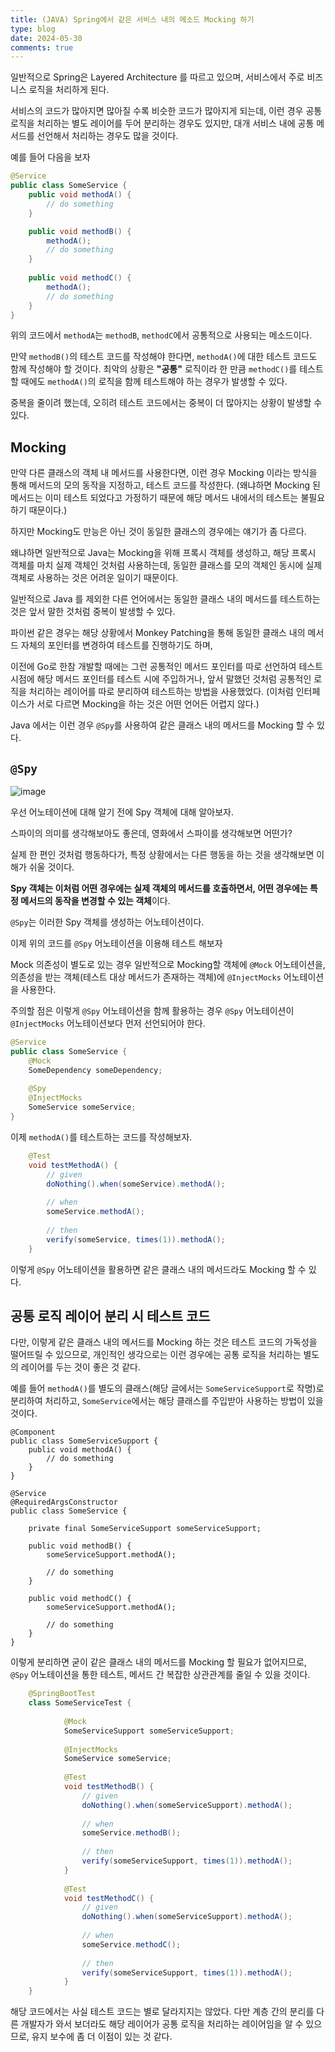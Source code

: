 ```yaml
---
title: (JAVA) Spring에서 같은 서비스 내의 메소드 Mocking 하기
type: blog
date: 2024-05-30
comments: true
---
```


일반적으로 Spring은 Layered Architecture 를 따르고 있으며, 서비스에서 주로 비즈니스 로직을 처리하게 된다. 

서비스의 코드가 많아지면 많아질 수록 비슷한 코드가 많아지게 되는데, 이런 경우 공통 로직을 처리하는 별도 레이어를 두어 분리하는 경우도 있지만, 대개 서비스 내에 공통 메서드를 선언해서 처리하는 경우도 많을 것이다.

예를 들어 다음을 보자
```java
@Service
public class SomeService {
    public void methodA() {
        // do something
    }

    public void methodB() {
        methodA();
        // do something
    }
    
    public void methodC() {
        methodA();
        // do something
    }
}
```

위의 코드에서 `methodA`는 `methodB`, `methodC`에서 공통적으로 사용되는 메소드이다. 

만약 `methodB()`의 테스트 코드를 작성해야 한다면, `methodA()`에 대한 테스트 코드도 함께 작성해야 할 것이다. 최악의 상황은 **"공통"** 로직이라 한 만큼 `methodC()`를 테스트 할 때에도 `methodA()`의 로직을 함께 테스트해야 하는 경우가 발생할 수 있다.

중복을 줄이려 했는데, 오히려 테스트 코드에서는 중복이 더 많아지는 상황이 발생할 수 있다.

## Mocking

만약 다른 클래스의 객체 내 메서드를 사용한다면, 이런 경우 Mocking 이라는 방식을 통해 메서드의 모의 동작을 지정하고, 테스트 코드를 작성한다. (왜냐하면 Mocking 된 메서드는 이미 테스트 되었다고 가정하기 때문에 해당 메서드 내에서의 테스트는 불필요하기 때문이다.)

하지만 Mocking도 만능은 아닌 것이 동일한 클래스의 경우에는 얘기가 좀 다르다.

왜냐하면 일반적으로 Java는 Mocking을 위해 프록시 객체를 생성하고, 해당 프록시 객체를 마치 실제 객체인 것처럼 사용하는데, 동일한 클래스를 모의 객체인 동시에 실제 객체로 사용하는 것은 어려운 일이기 때문이다.

일반적으로 Java 를 제외한 다른 언어에서는 동일한 클래스 내의 메서드를 테스트하는 것은 앞서 말한 것처럼 중복이 발생할 수 있다. 

파이썬 같은 경우는 해당 상황에서 Monkey Patching을 통해 동일한 클래스 내의 메서드 자체의 포인터를 변경하여 테스트를 진행하기도 하며,

이전에 Go로 한참 개발할 때에는 그런 공통적인 메서드 포인터를 따로 선언하여 테스트 시점에 해당 메서드 포인터를 테스트 시에 주입하거나, 앞서 말했던 것처럼 공통적인 로직을 처리하는 레이어를 따로 분리하여 테스트하는 방법을 사용했었다. (이처럼 인터페이스가 서로 다르면 Mocking을 하는 것은 어떤 언어든 어렵지 않다.) 

Java 에서는 이런 경우 `@Spy`를 사용하여 같은 클래스 내의 메서드를 Mocking 할 수 있다.

## `@Spy`
![image](/images/spring/same-class-method-test-1717083827711.png)

우선 어노테이션에 대해 알기 전에 Spy 객체에 대해 알아보자.

스파이의 의미를 생각해보아도 좋은데, 영화에서 스파이를 생각해보면 어떤가?

실제 한 편인 것처럼 행동하다가, 특정 상황에서는 다른 행동을 하는 것을 생각해보면 이해가 쉬울 것이다.

**Spy 객체는 이처럼 어떤 경우에는 실제 객체의 메서드를 호출하면서, 어떤 경우에는 특정 메서드의 동작을 변경할 수 있는 객체**이다.

`@Spy`는 이러한 Spy 객체를 생성하는 어노테이션이다.

이제 위의 코드를 `@Spy` 어노테이션을 이용해 테스트 해보자

Mock 의존성이 별도로 있는 경우 일반적으로 Mocking할 객체에 `@Mock` 어노테이션을, 의존성을 받는 객체(테스트 대상 메서드가 존재하는 객체)에 `@InjectMocks` 어노테이션을 사용한다.

주의할 점은 이렇게 `@Spy` 어노테이션을 함께 활용하는 경우 `@Spy` 어노테이션이 `@InjectMocks` 어노테이션보다 먼저 선언되어야 한다.

```java
@Service
public class SomeService {
    @Mock
    SomeDependency someDependency;
    
    @Spy
    @InjectMocks
    SomeService someService;
}
```

이제 `methodA()`를 테스트하는 코드를 작성해보자.
```java
    @Test
    void testMethodA() {
        // given
        doNothing().when(someService).methodA();
        
        // when
        someService.methodA();
        
        // then
        verify(someService, times(1)).methodA();
    }
```

이렇게 `@Spy` 어노테이션을 활용하면 같은 클래스 내의 메서드라도 Mocking 할 수 있다.


## 공통 로직 레이어 분리 시 테스트 코드

다만, 이렇게 같은 클래스 내의 메서드를 Mocking 하는 것은 테스트 코드의 가독성을 떨어뜨릴 수 있으므로, 개인적인 생각으로는 이런 경우에는 공통 로직을 처리하는 별도의 레이어를 두는 것이 좋은 것 같다.

예를 들어 `methodA()`를 별도의 클래스(해당 글에서는 `SomeServiceSupport`로 작명)로 분리하여 처리하고, `SomeService`에서는 해당 클래스를 주입받아 사용하는 방법이 있을 것이다.

```java{filename=SomeServiceSupport.java}
@Component
public class SomeServiceSupport {
    public void methodA() {
        // do something
    }
}
```

```java{filename=SomeService.java}
@Service
@RequiredArgsConstructor
public class SomeService {

    private final SomeServiceSupport someServiceSupport;
    
    public void methodB() {
        someServiceSupport.methodA();
        
        // do something
    }
    
    public void methodC() {
        someServiceSupport.methodA();
        
        // do something
    }
}
```


이렇게 분리하면 굳이 같은 클래스 내의 메서드를 Mocking 할 필요가 없어지므로, `@Spy` 어노테이션을 통한 테스트, 메서드 간 복잡한 상관관계를 줄일 수 있을 것이다.


```java
    @SpringBootTest
    class SomeServiceTest {
        
            @Mock
            SomeServiceSupport someServiceSupport;
            
            @InjectMocks
            SomeService someService;
            
            @Test
            void testMethodB() {
                // given
                doNothing().when(someServiceSupport).methodA();
                
                // when
                someService.methodB();
                
                // then
                verify(someServiceSupport, times(1)).methodA();
            }
            
            @Test
            void testMethodC() {
                // given
                doNothing().when(someServiceSupport).methodA();
                
                // when
                someService.methodC();
                
                // then
                verify(someServiceSupport, times(1)).methodA();
            }
    }
```

해당 코드에서는 사실 테스트 코드는 별로 달라지지는 않았다. 다만 계층 간의 분리를 다른 개발자가 와서 보더라도 해당 레이어가 공통 로직을 처리하는 레이어임을 알 수 있으므로, 유지 보수에 좀 더 이점이 있는 것 같다.